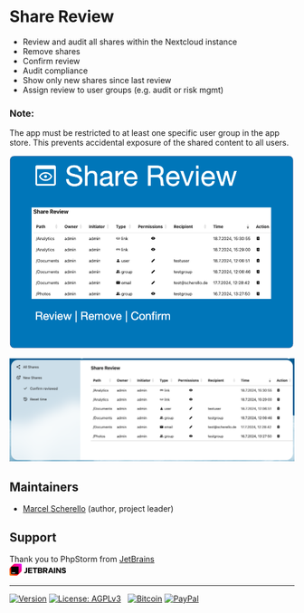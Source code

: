 # Share Review
- Review and audit all shares within the Nextcloud instance
- Remove shares
- Confirm review
- Audit compliance
- Show only new shares since last review
- Assign review to user groups (e.g. audit or risk mgmt)

### Note:
The app must be restricted to at least one specific user group in the app store. 
This prevents accidental exposure of the shared content to all users.

<p align="center">
<img src="https://github.com/Rello/sharereview/blob/main/screenshots/logo.png?raw=true" alt="Main" width="600" title="Share Review">
</p>
<p align="center">
<img src="https://github.com/Rello/sharereview/blob/main/screenshots/screenshot.png?raw=true" alt="Main" width="600" title="Share Review">
</p>

## Maintainers
- [Marcel Scherello](https://github.com/rello) (author, project leader)

## Support
Thank you to PhpStorm from [JetBrains](https://www.jetbrains.com/?from=AudioPlayerforNextcloudandownCloud) <br>
<img src="https://raw.githubusercontent.com/rello/analytics/master/screenshots/jetbrains.svg" alt="Main" width="100" title="Analytics">

---

[![Version](https://img.shields.io/github/release/rello/sharereview.svg)](https://github.com/rello/sharereview/blob/master/CHANGELOG.md)&#160;[![License: AGPLv3](https://img.shields.io/badge/license-AGPLv3-blue.svg)](http://www.gnu.org/licenses/agpl-3.0)&#160;&#160;&#160;[![Bitcoin](https://img.shields.io/badge/donate-Bitcoin-blue.svg)](https://github.com/rello/audioplayer/wiki/donate)&#160;[![PayPal](https://img.shields.io/badge/donate-PayPal-blue.svg)](https://github.com/rello/audioplayer/wiki/donate)